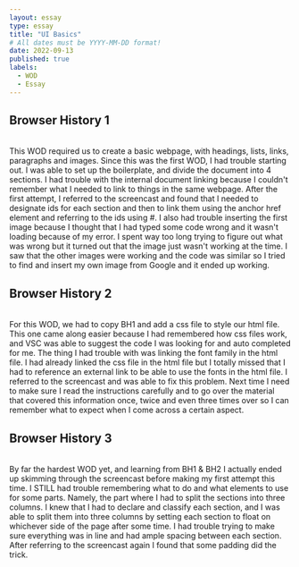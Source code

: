 ```yaml
---
layout: essay
type: essay
title: "UI Basics"
# All dates must be YYYY-MM-DD format!
date: 2022-09-13
published: true
labels:
  - WOD
  - Essay
---
```

<h2>Browser History 1</h2> <br>
This WOD required us to create a basic webpage, with headings, lists, links, paragraphs and images. Since this was the first WOD, I had trouble starting out. I was able to set up the boilerplate, and divide the document into 4 sections. I had trouble with the internal document linking because I couldn't remember what I needed to link to things in the same webpage. After the first attempt, I referred to the screencast and found that I needed to designate ids for each section and then to link them using the anchor href element and referring to the ids using #. I also had trouble inserting the first image because I thought that I had typed some code wrong and it wasn't loading because of my error. I spent way too long trying to figure out what was wrong but it turned out that the image just wasn't working at the time. I saw that the other images were working and the code was similar so I tried to find and insert my own image from Google and it ended up working.

<h2>Browser History 2</h2> <br>
For this WOD, we had to copy BH1 and add a css file to style our html file. This one came along easier because I had remembered how css files work, and VSC was able to suggest the code I was looking for and auto completed for me. The thing I had trouble with was linking the font family in the html file. I had already linked the css file in the html file but I totally missed that I had to reference an external link to be able to use the fonts in the html file. I referred to the screencast and was able to fix this problem. Next time I need to make sure I read the instructions carefully and to go over the material that covered this information once, twice and even three times over so I can remember what to expect when I come across a certain aspect.

<h2>Browser History 3</h2> <br>
By far the hardest WOD yet, and learning from BH1 & BH2 I actually ended up skimming through the screencast before making my first attempt this time. I STILL had trouble remembering what to do and what elements to use for some parts. Namely, the part where I had to split the sections into three columns. I knew that I had to declare and classify each section, and I was able to split them into three columns by setting each section to float on whichever side of the page after some time. I had trouble trying to make sure everything was in line and had ample spacing between each section. After referring to the screencast again I found that some padding did the trick.
